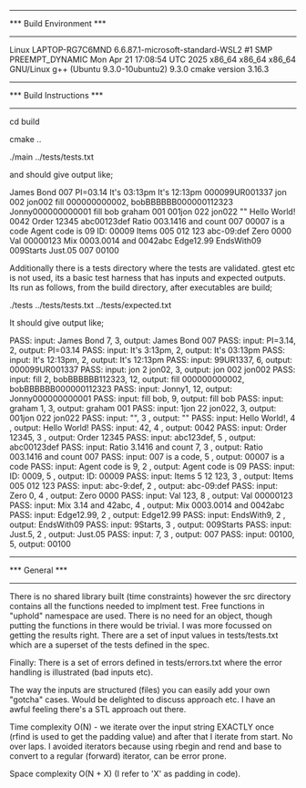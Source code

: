 *************************
*** Build Environment ***
*************************

Linux LAPTOP-RG7C6MND 6.6.87.1-microsoft-standard-WSL2 #1 SMP PREEMPT_DYNAMIC Mon Apr 21 17:08:54 UTC 2025 x86_64 x86_64 x86_64 GNU/Linux
g++ (Ubuntu 9.3.0-10ubuntu2) 9.3.0
cmake version 3.16.3

**************************
*** Build Instructions ***
**************************

cd build

cmake ..

./main ../tests/tests.txt

and should give output like;


James Bond 007
PI=03.14
It's 03:13pm
It's 12:13pm
000099UR001337
jon 002 jon002
fill 000000000002, bobBBBBBB000000112323
Jonny000000000001
fill  bob
graham 001
001jon 022 jon022
""
Hello World!
0042
Order 12345
abc00123def
Ratio 003.1416 and count 007
00007 is a code
Agent code is 09
ID: 00009
Items 005 012 123
abc-09:def
Zero 0000
Val 00000123
Mix 0003.0014 and 0042abc
Edge12.99
EndsWith09
009Starts
Just.05
007
00100


Additionally there is a tests directory where the tests are validated. gtest etc is not used, its a basic test
harness that has inputs and expected outputs. Its run as follows, from the build directory, after executables are build;

./tests ../tests/tests.txt ../tests/expected.txt

It should give output like;

PASS: input: James Bond 7, 3, output: James Bond 007
PASS: input: PI=3.14, 2, output: PI=03.14
PASS: input: It's 3:13pm, 2, output: It's 03:13pm
PASS: input: It's 12:13pm, 2, output: It's 12:13pm
PASS: input: 99UR1337, 6, output: 000099UR001337
PASS: input: jon 2 jon02, 3, output: jon 002 jon002
PASS: input: fill 2, bobBBBBBB112323, 12, output: fill 000000000002, bobBBBBBB000000112323
PASS: input: Jonny1, 12, output: Jonny000000000001
PASS: input: fill  bob, 9, output: fill  bob
PASS: input: graham 1, 3, output: graham 001
PASS: input: 1jon 22 jon022, 3, output: 001jon 022 jon022
PASS: input: "", 3  , output: ""
PASS: input: Hello World!, 4  , output: Hello World!
PASS: input: 42, 4  , output: 0042
PASS: input: Order 12345, 3  , output: Order 12345
PASS: input: abc123def, 5  , output: abc00123def
PASS: input: Ratio 3.1416 and count 7, 3  , output: Ratio 003.1416 and count 007
PASS: input: 007 is a code, 5  , output: 00007 is a code
PASS: input: Agent code is 9, 2  , output: Agent code is 09
PASS: input: ID: 0009, 5  , output: ID: 00009
PASS: input: Items 5 12 123, 3  , output: Items 005 012 123
PASS: input: abc-9:def, 2  , output: abc-09:def
PASS: input: Zero 0, 4  , output: Zero 0000
PASS: input: Val 123, 8  , output: Val 00000123
PASS: input: Mix 3.14 and 42abc, 4  , output: Mix 0003.0014 and 0042abc
PASS: input: Edge12.99, 2  , output: Edge12.99
PASS: input: EndsWith9, 2  , output: EndsWith09
PASS: input: 9Starts, 3  , output: 009Starts
PASS: input: Just.5, 2  , output: Just.05
PASS: input: 7, 3  , output: 007
PASS: input: 00100, 5, output: 00100



***************
*** General ***
***************

There is no shared library built (time constraints) however the src directory contains all the functions needed
to implment test. Free functions in "uphold" namespace are used. There is no need for an object, though putting the functions in there would be trivial. I was more focussed
on getting the results right. There are a set of input values in tests/tests.txt
which are a superset of the tests defined in the spec.

Finally: There is a set of errors defined in tests/errors.txt where the error handling is illustrated (bad inputs etc).

The way the inputs are structured (files) you can easily add your own "gotcha" cases. Would be delighted to discuss approach etc. I have
an awful feeling there's a STL approach out there.


Time complexity O(N)  - we iterate over the input string EXACTLY once (rfind is used to get the padding value) and
after that I iterate from start. No over laps. I avoided iterators because using rbegin and rend and base to convert to
a regular (forward) iterator, can be error prone.

Space complexity O(N + X)  (I refer to 'X' as padding in code).
